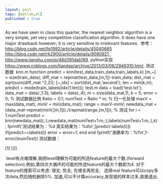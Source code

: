 ```yaml
---
layout: post
tags: [matlab,ml]
published : true
---
```




As we have seen in class this quarter, the nearest neighbor algorithm is a very simple, yet very competitive classification algorithm. It does have one major drawback however; it is very sensitive to irrelevant features. 
参考：http://blog.csdn.net/llp1992/article/details/45040685
http://blog.csdn.net/rk2900/article/details/9080821  
http://www.jianshu.com/p/48d391dab189  python实现
https://www.cnblogs.com/tiandsp/archive/2013/03/06/2946310.html  测试数据
 knn.m
function predict = knn(test_data,train_data,train_labels,k)
[m,~] = size(train_data);
diff_mat = repmat(test_data,[m,1])-train_data;
dist_mat = sqrt(sum(diff_mat.^2,2));
[~,idx] = sort(dist_mat,'ascend');
len = min(k,m);
predict = mode(train_labels(idx(1:len)));
test.m
data = load('test.txt');
data_mat = data(:,1:3);
labels = data(:,4);
m = size(data_mat,1);
k = 5;
error = 0;
% 测试数据比例
Ratio = 0.1;
numTest = Ratio * m;
% 归一化处理
maxV = max(data_mat);
minV = min(data_mat);
range = maxV-minV;
newdata_mat = (data_mat-repmat(minV,[m,1]))./(repmat(range,[m,1]));
% 测试
for i = 1:numTest
    predict = knn(newdata_mat(i,:),newdata_mat(numTest+1:m,:),labels(numTest+1:m,:),k);
    fprintf('测试结果为：%d  真实结果为：%d\n',[predict labels(i)])
    if(predict~=labels(i))
        error = error+1;
    end
end
fprintf('准确率为：%f\n',1-error/(numTest))
测试数据：



[1]
[2]










 level有点难理解,我把level理解为可能的所选feature的最大个数.(forward selection).例如,第四次大循环的可能的所选feature的最大个数即为4.
对于feature的搜索可以考虑:
增支;
剪支;
先增支再剪支;
 
选择real feature可以copy多次data,然后随机删除5%.
加速,可以不计算accuracy,发现错的样本过多,直接退出.
